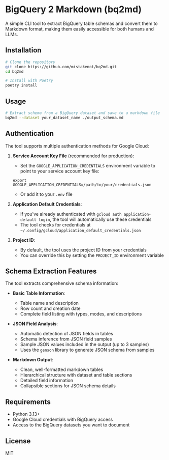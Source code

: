 # BigQuery 2 Markdown (bq2md)

A simple CLI tool to extract BigQuery table schemas and convert them to Markdown format, making them easily accessible for both humans and LLMs.

## Installation

```bash
# Clone the repository
git clone https://github.com/mistakenot/bq2md.git
cd bq2md

# Install with Poetry
poetry install
```

## Usage

```bash
# Extract schema from a BigQuery dataset and save to a markdown file
bq2md --dataset your_dataset_name ./output_schema.md
```

## Authentication

The tool supports multiple authentication methods for Google Cloud:

1. **Service Account Key File** (recommended for production):
   - Set the `GOOGLE_APPLICATION_CREDENTIALS` environment variable to point to your service account key file:
   ```
   export GOOGLE_APPLICATION_CREDENTIALS=/path/to/your/credentials.json
   ```
   - Or add it to your `.env` file

2. **Application Default Credentials**:
   - If you've already authenticated with `gcloud auth application-default login`, the tool will automatically use these credentials
   - The tool checks for credentials at `~/.config/gcloud/application_default_credentials.json`

3. **Project ID**:
   - By default, the tool uses the project ID from your credentials
   - You can override this by setting the `PROJECT_ID` environment variable

## Schema Extraction Features

The tool extracts comprehensive schema information:

- **Basic Table Information**:
  - Table name and description
  - Row count and creation date
  - Complete field listing with types, modes, and descriptions

- **JSON Field Analysis**:
  - Automatic detection of JSON fields in tables
  - Schema inference from JSON field samples
  - Sample JSON values included in the output (up to 3 samples)
  - Uses the `genson` library to generate JSON schema from samples

- **Markdown Output**:
  - Clean, well-formatted markdown tables
  - Hierarchical structure with dataset and table sections
  - Detailed field information
  - Collapsible sections for JSON schema details

## Requirements

- Python 3.13+
- Google Cloud credentials with BigQuery access
- Access to the BigQuery datasets you want to document

## License

MIT
